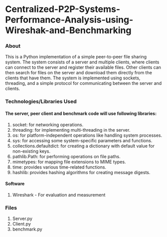 # Centralized-P2P-Systems-Performance-Analysis-using-Wireshak-and-Benchmarking
### About
This is a Python implementation of a simple peer-to-peer file sharing system. The system consists of a server and multiple clients, where clients can connect to the server and register their available files. Other clients can then search for files on the server and download them directly from the clients that have them. The system is implemented using sockets, threading, and a simple protocol for communicating between the server and clients.

### Technologies/Libraries Used

#### The server, peer client and benchmark code will use following libraries:
1. socket: for networking operations.
2. threading: for implementing multi-threading in the server.
3. os: for platform-independent operations like handling system processes.
4. sys: for accessing some system-specific parameters and functions.
5. collections.defaultdict: for creating a dictionary with default value for non-existing keys.
6. pathlib.Path: for performing operations on file paths.
7. mimetypes: for mapping file extensions to MIME types.
8. time: provides various time-related functions.
9. hashlib: provides hashing algorithms for creating message digests.
#### Software
1. Wireshark - For evaluation and measurement

### Files

 1. Server.py
 2. Client.py
 3. benchmark.py

###
